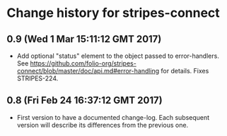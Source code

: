 # Change history for stripes-connect

## 0.9 (Wed  1 Mar 15:11:12 GMT 2017)

* Add optional "status" element to the object passed to error-handlers. See https://github.com/folio-org/stripes-connect/blob/master/doc/api.md#error-handling for details. Fixes STRIPES-224.

## 0.8 (Fri Feb 24 16:37:12 GMT 2017)

* First version to have a documented change-log. Each subsequent version will describe its differences from the previous one.

